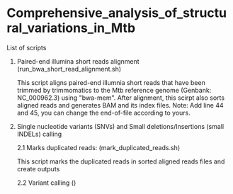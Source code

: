# Comprehensive_analysis_of_structural_variations_in_Mtb
List of scripts
1. Paired-end illumina short reads alignment (run_bwa_short_read_alignment.sh)
   
   This script aligns paired-end illumnia short reads that have been trimmed by trimmomatics to the Mtb reference genome (Genbank: NC_000962.3) using "bwa-mem".
   After alignment, this scirpt also sorts aligned reads and generates BAM and its index files.
   Note: Add line 44 and 45, you can change the end-of-file according to yours.

2. Single nucleotide variants (SNVs) and Small deletions/Insertions (small INDELs) calling

      2.1 Marks duplicated reads: (mark_duplicated_reads.sh)

      This script marks the duplicated reads in sorted aligned reads files and create outputs

      2.2 Variant calling ()
